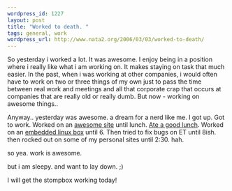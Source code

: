 ```yaml
--- 
wordpress_id: 1227
layout: post
title: "Worked to death. "
tags: general, work
wordpress_url: http://www.nata2.org/2006/03/03/worked-to-death/
---
```

So yesterday i worked a lot. It was awesome. I enjoy being in a position where i really like what i am working on. It makes staying on task that much easier. In the past, when i was working at other companies, i would often have to work on two or three things of my own just to pass the time between real work and meetings and all that corporate crap that occurs at companies that are really old or really dumb. But now - working on awesome things..

Anyway.. yesterday was awesome. a dream for a nerd like me. I got up. Got to work. Worked on an <a href="http://www.extratasty.com">awesome site</a> until lunch. <a href="http://metromix.chicagotribune.com/dining/63960,0,1867412.venue">Ate a good lunch</a>. Worked on an <a href="http://stompboxnetworks.com/">embedded linux box</a> until 6. Then tried to fix bugs on ET until 8ish. then rocked out on some of my personal sites until 2:30. hah.

so yea. work is awesome.

but i am sleepy. and want to lay down. ;)

I will get the stompbox working today!
